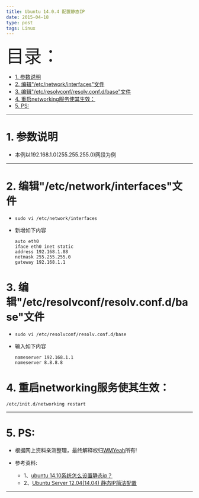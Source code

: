 ```yaml
---
title: Ubuntu 14.0.4 配置静态IP
date: 2015-04-18
type: post
tags: Linux
---
```


<font size=20>目录：</font>
<!-- TOC -->

- [1. 参数说明](#1-参数说明)
- [2. 编辑"/etc/network/interfaces"文件](#2-编辑etcnetworkinterfaces文件)
- [3. 编辑"/etc/resolvconf/resolv.conf.d/base"文件](#3-编辑etcresolvconfresolvconfdbase文件)
- [4. 重启networking服务使其生效：](#4-重启networking服务使其生效)
- [5. PS:](#5-ps)

<!-- /TOC -->
----

# 1. 参数说明

* 本例以192.168.1.0(255.255.255.0)网段为例

----

# 2. 编辑"/etc/network/interfaces"文件
*	```
	sudo vi /etc/network/interfaces
	```

*	新增如下内容
	```
	auto eth0
	iface eth0 inet static
	address 192.168.1.88
	netmask 255.255.255.0
	gateway 192.168.1.1
	```

# 3. 编辑"/etc/resolvconf/resolv.conf.d/base"文件
*	```
  	sudo vi /etc/resolvconf/resolv.conf.d/base
	```
*	输入如下内容

	```
	nameserver 192.168.1.1
	nameserver 8.8.8.8
	```

# 4. 重启networking服务使其生效：

```
/etc/init.d/networking restart
```

------

# 5. PS:

* 根据网上资料亲测整理，最终解释权归[WMYeah][1]所有!

* 参考资料:

	* 1、[ubuntu 14.10系统怎么设置静态ip？][2]
	* 2、[Ubuntu Server 12.04(14.04) 静态IP简洁配置][3]

------


[1]:http://www.wmyeah.com
[2]:http://jingyan.baidu.com/article/1612d500a0348ee20e1eee0d.html
[3]:http://blog.csdn.net/ichsonx/article/details/40040935
